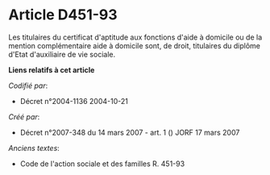 # Article D451-93

Les titulaires du certificat d'aptitude aux fonctions d'aide à domicile ou de la mention complémentaire aide à domicile sont,
de droit, titulaires du diplôme d'Etat d'auxiliaire de vie sociale.

**Liens relatifs à cet article**

_Codifié par_:

  - Décret n°2004-1136 2004-10-21

_Créé par_:

  - Décret n°2007-348 du 14 mars 2007 - art. 1 () JORF 17 mars 2007

_Anciens textes_:

  - Code de l'action sociale et des familles R. 451-93
